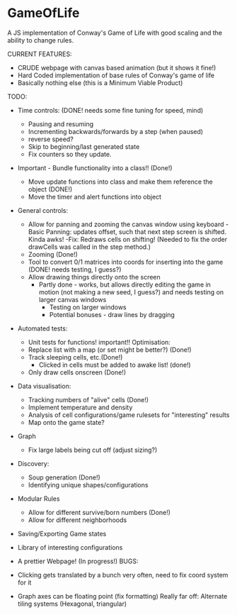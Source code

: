 # GameOfLife
A JS implementation of Conway's Game of Life with good scaling and the ability to change rules.

CURRENT FEATURES:
- CRUDE webpage with canvas based animation (but it shows it fine!)
- Hard Coded implementation of base rules of Conway's game of life
- Basically nothing else (this is a Minimum Viable Product)

TODO:
- Time controls: (DONE! needs some fine tuning for speed, mind)
    - Pausing and resuming
    - Incrementing backwards/forwards by a step (when paused)
    - reverse speed?
    - Skip to beginning/last generated state
    - Fix counters so they update.
- Important - Bundle functionality into a class!! (Done!)
    - Move update functions into class and make them reference the object (DONE!)
    - Move the timer and alert functions into object 
- General controls:
    - Allow for panning and zooming the canvas window using keyboard 
        -Basic Panning: updates offset, such that next step screen is shifted. Kinda awks! 
            -Fix: Redraws cells on shifting! (Needed to fix the order drawCells was called in the step method.)
    - Zooming (Done!)
    - Tool to convert 0/1 matrices into coords for inserting into the game (DONE! needs testing, I guess?)
    - Allow drawing things directly onto the screen 
        - Partly done - works, but allows directly editing the game in motion (not making a new seed, I guess?) and needs testing on larger canvas windows
            - Testing on larger windows
            - Potential bonuses - draw lines by dragging
- Automated tests:
    - Unit tests for functions! important!!
Optimisation:
    - Replace list with a map (or set might be better?) (Done!)
    - Track sleeping cells, etc.(Done!)
        - Clicked in cells must be added to awake list! (done!)
    - Only draw cells onscreen (Done!)
- Data visualisation:
    - Tracking numbers of "alive" cells (Done!)
    - Implement temperature and density
    - Analysis of cell configurations/game rulesets for "interesting" results
    - Map onto the game state?

- Graph
    - Fix large labels being cut off (adjust sizing?)
- Discovery:
    - Soup generation (Done!)
    - Identifying unique shapes/configurations
- Modular Rules 
    - Allow for different survive/born numbers (Done!)
    - Allow for different neighborhoods

- Saving/Exporting Game states
- Library of interesting configurations
- A prettier Webpage! (In progress!)
BUGS:
- Clicking gets translated by a bunch very often, need to fix coord system for it
- Graph axes can be floating point (fix formatting)
Really far off:
Alternate tiling systems (Hexagonal, triangular)
